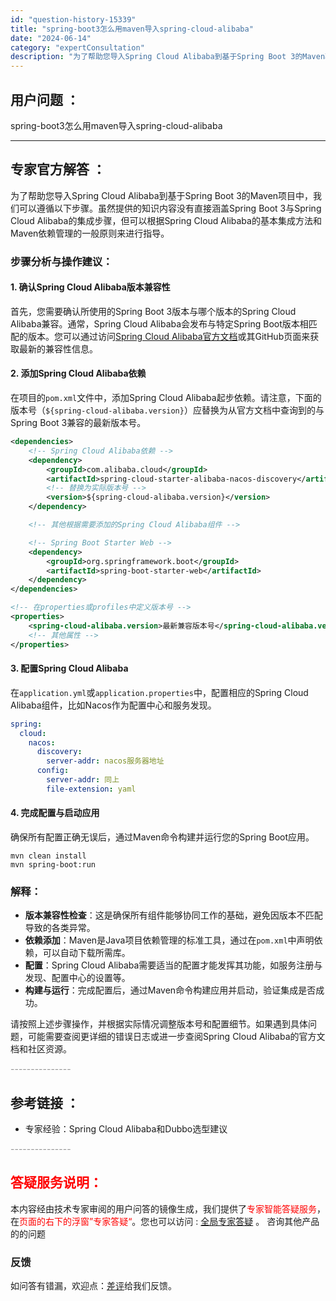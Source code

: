 ```yaml
---
id: "question-history-15339"
title: "spring-boot3怎么用maven导入spring-cloud-alibaba"
date: "2024-06-14"
category: "expertConsultation"
description: "为了帮助您导入Spring Cloud Alibaba到基于Spring Boot 3的Maven项目中，我们可以遵循以下步骤。虽然提供的知识内容没有直接涵盖Spring Boot 3与Spring Cloud Alibaba的集成步骤，但可以根据Spring Cloud Alibaba的基本集成方"
---
```


## 用户问题 ： 
 spring-boot3怎么用maven导入spring-cloud-alibaba  

---------------
## 专家官方解答 ：

为了帮助您导入Spring Cloud Alibaba到基于Spring Boot 3的Maven项目中，我们可以遵循以下步骤。虽然提供的知识内容没有直接涵盖Spring Boot 3与Spring Cloud Alibaba的集成步骤，但可以根据Spring Cloud Alibaba的基本集成方法和Maven依赖管理的一般原则来进行指导。

### 步骤分析与操作建议：

#### 1. 确认Spring Cloud Alibaba版本兼容性

首先，您需要确认所使用的Spring Boot 3版本与哪个版本的Spring Cloud Alibaba兼容。通常，Spring Cloud Alibaba会发布与特定Spring Boot版本相匹配的版本。您可以通过访问[Spring Cloud Alibaba官方文档](https://github.com/alibaba/spring-cloud-alibaba/blob/master/README.md)或其GitHub页面来获取最新的兼容性信息。

#### 2. 添加Spring Cloud Alibaba依赖

在项目的`pom.xml`文件中，添加Spring Cloud Alibaba起步依赖。请注意，下面的版本号（`${spring-cloud-alibaba.version}`）应替换为从官方文档中查询到的与Spring Boot 3兼容的最新版本号。

```xml
<dependencies>
    <!-- Spring Cloud Alibaba依赖 -->
    <dependency>
        <groupId>com.alibaba.cloud</groupId>
        <artifactId>spring-cloud-starter-alibaba-nacos-discovery</artifactId>
        <!-- 替换为实际版本号 -->
        <version>${spring-cloud-alibaba.version}</version>
    </dependency>

    <!-- 其他根据需要添加的Spring Cloud Alibaba组件 -->

    <!-- Spring Boot Starter Web -->
    <dependency>
        <groupId>org.springframework.boot</groupId>
        <artifactId>spring-boot-starter-web</artifactId>
    </dependency>
</dependencies>

<!-- 在properties或profiles中定义版本号 -->
<properties>
    <spring-cloud-alibaba.version>最新兼容版本号</spring-cloud-alibaba.version>
    <!-- 其他属性 -->
</properties>
```

#### 3. 配置Spring Cloud Alibaba

在`application.yml`或`application.properties`中，配置相应的Spring Cloud Alibaba组件，比如Nacos作为配置中心和服务发现。

```yaml
spring:
  cloud:
    nacos:
      discovery:
        server-addr: nacos服务器地址
      config:
        server-addr: 同上
        file-extension: yaml
```

#### 4. 完成配置与启动应用

确保所有配置正确无误后，通过Maven命令构建并运行您的Spring Boot应用。

```shell
mvn clean install
mvn spring-boot:run
```

### 解释：

- **版本兼容性检查**：这是确保所有组件能够协同工作的基础，避免因版本不匹配导致的各类异常。
- **依赖添加**：Maven是Java项目依赖管理的标准工具，通过在`pom.xml`中声明依赖，可以自动下载所需库。
- **配置**：Spring Cloud Alibaba需要适当的配置才能发挥其功能，如服务注册与发现、配置中心的设置等。
- **构建与运行**：完成配置后，通过Maven命令构建应用并启动，验证集成是否成功。

请按照上述步骤操作，并根据实际情况调整版本号和配置细节。如果遇到具体问题，可能需要查阅更详细的错误日志或进一步查阅Spring Cloud Alibaba的官方文档和社区资源。


<font color="#949494">---------------</font> 


## 参考链接 ：

* 专家经验：Spring Cloud Alibaba和Dubbo选型建议 


 <font color="#949494">---------------</font> 
 


## <font color="#FF0000">答疑服务说明：</font> 

本内容经由技术专家审阅的用户问答的镜像生成，我们提供了<font color="#FF0000">专家智能答疑服务</font>，在<font color="#FF0000">页面的右下的浮窗”专家答疑“</font>。您也可以访问 : [全局专家答疑](https://answer.opensource.alibaba.com/docs/intro) 。 咨询其他产品的的问题

### 反馈
如问答有错漏，欢迎点：[差评](https://ai.nacos.io/user/feedbackByEnhancerGradePOJOID?enhancerGradePOJOId=15346)给我们反馈。
